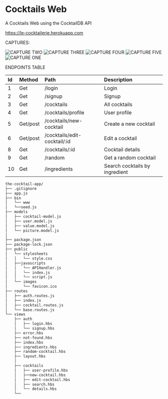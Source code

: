 # Cocktails Web

A Cocktails Web using the CocktailDB API

 https://le-cocktailerie.herokuapp.com
 
CAPTURES:

![CAPTURE TWO](http://cylabeth.com/ironhack/img/2B.jpg) 
![CAPTURE THREE](http://cylabeth.com/ironhack/img/3.jpg)
![CAPTURE FOUR](http://cylabeth.com/ironhack/img/4.jpg)
![CAPTURE FIVE](http://cylabeth.com/ironhack/img/5.jpg) 
![CAPTURE ONE](http://cylabeth.com/ironhack/img/1.jpg)


 
 

ENDPOINTS TABLE


| Id        | Method        | Path                               | Description                |
| :---      |     :---      |    :---                            |  :---                      |
| 1         | Get           | /login                             |    Login                   |
| 2         | Get           |  /signup                           |    Signup                  |
| 3         | Get           |  /cocktails                        |  All cocktails             |
| 4         | Get           |  /cocktails/profile                |  User profile              |
| 5         | Get/post      | /cocktails/new-cocktail            |   Create a new cocktail    |
| 6         |Get/post       |  /cocktails/edit-cocktail/:id      |   Edit a cocktail          |
| 8         |  Get          |   /cocktails/:id                   |  Cocktail details          |
| 9         |  Get          |   /random                          |  Get a random cocktail     |
| 10        |  Get          |  /ingredients                      |  Search cocktails by ingredient |
```bash
the-cocktail-app/
├── .gitignore
├── app.js
├── bin
│   └── www
│   └──seed.js
├── models
│   ├── cocktail-model.js
│   ├── user.model.js
│   ├── value.model.js
│   └── picture.model.js
│    
├── package.json
├── package-lock.json
├── public
│   └── stylesheets
│   │   └── style.css
│   ├──javascripts
│   │   └── APIHandler.js
│   │   └── index.js
│   │   └── script.js
│   └── images
│       └── favicon.ico
├── routes
│   ├── auth.routes.js
│   ├── index.js
│   ├── cocktail.routes.js
│   └── base.routes.js
└── views
    ├── auth
    │   ├── login.hbs
    │   └── signup.hbs
    ├── error.hbs
    ├── not-found.hbs
    ├── index.hbs
    ├── ingredients.hbs
    ├── random-cocktail.hbs
    ├── layout.hbs
    │
    ├── cocktails
    │   ├── user-profile.hbs
    │   ├──new-cocktail.hbs
    │   ├── edit-cocktail.hbs
    │   ├── search.hbs
    │   └── details.hbs                      
    └── 
```
